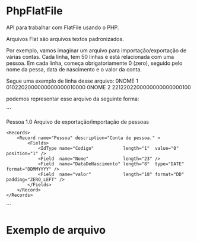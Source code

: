 # PhpFlatFile
API para trabalhar com FlatFile usando o PHP.

Arquivos Flat são arquivos textos padronizados. 

Por exemplo, vamos imaginar um arquivo para importação/exportação de várias contas. Cada linha, tem 50 linhas e está relacionada com uma pessoa. Em cada linha, começa obrigatoriamente 0 (zero), seguido pelo nome da pessa, data de nascimento e o valor da conta.

Segue uma exemplo de linha desse arquivo:
0NOME 1                 0102202000000000000010000
0NOME 2                 2212202200000000000000100

podemos representar esse arquivo da seguinte forma:

´´´
<?xml version="1.0" encoding="UTF-8" standalone="yes"?>
<FlatFile>
    <layout>
        <name>Pessoa</name>
        <version>1.0</version>
        <description>Arquivo de exportação/importação de pessoas</description>
    </layout>
    
    <Records>
        <Record name="Pessoa" description="Conta de pessoa." >
            <Fields>
                <IdType name="Codigo"           length="1"  value="0" position="1" />
                <Field  name="Nome"             length="23" />
                <Field  name="DataDeNascimento" length="8"  type="DATE" format="DDMMYYYY" />
                <Field  name="valor"            length="18" format="DD" padding="ZERO_LEFT" />
            </Fields>
        </Record>
    </Records>
</FlatFile>
´´´

# Exemplo de arquivo

